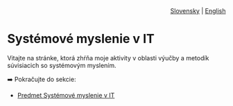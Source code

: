 <div align="right">
  <a href="../sk/">Slovensky</a> | <a href="../en/">English</a>
</div>

# Systémové myslenie v IT

Vitajte na stránke, ktorá zhŕňa moje aktivity v oblasti výučby a metodík súvisiacich so systémovým myslením.

➡️ Pokračujte do sekcie:

- [Predmet Systémové myslenie v IT](class_SystemThinkingInIT/index.md)
